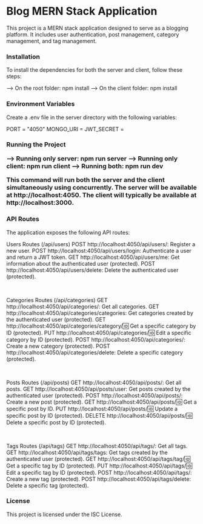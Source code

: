 <h1>Blog MERN Stack Application</h1>
<p>
This project is a MERN stack application designed to serve as a blogging platform. It includes user authentication, post management, category management, and tag management.
</p>

<h3>Installation</h3>
To install the dependencies for both the server and client, follow these steps:

--> On the root folder: npm install
--> On the client folder: npm install

<h3>Environment Variables</h3>
Create a .env file in the server directory with the following variables:

PORT = "4050"
MONGO_URI = <Your MongoDB Connection URI>
JWT_SECRET = <Your JWT Secret>

<h3>Running the Project</3>

--> Running only server: npm run server
--> Running only client: npm run client
--> Running both: npm run dev

This command will run both the server and the client simultaneously using concurrently.
The server will be available at http://localhost:4050.
The client will typically be available at http://localhost:3000.

<h3>API Routes</h3>
The application exposes the following API routes:

Users Routes (/api/users)
POST http://localhost:4050/api/users/: Register a new user.
POST http://localhost:4050/api/users/login: Authenticate a user and return a JWT token.
GET http://localhost:4050/api/users/me: Get information about the authenticated user (protected).
POST http://localhost:4050/api/users/delete: Delete the authenticated user (protected).

<br />

Categories Routes (/api/categories)
GET http://localhost:4050/api/categories/: Get all categories.
GET http://localhost:4050/api/categories/categories: Get categories created by the authenticated user (protected).
GET http://localhost:4050/api/categories/category/:id: Get a specific category by ID (protected).
PUT http://localhost:4050/api/categories/:id: Edit a specific category by ID (protected).
POST http://localhost:4050/api/categories/: Create a new category (protected).
POST http://localhost:4050/api/categories/delete: Delete a specific category (protected).

<br />

Posts Routes (/api/posts)
GET http://localhost:4050/api/posts/: Get all posts.
GET http://localhost:4050/api/posts/user: Get posts created by the authenticated user (protected).
POST http://localhost:4050/api/posts/: Create a new post (protected).
GET http://localhost:4050/api/posts/:id: Get a specific post by ID.
PUT http://localhost:4050/api/posts/:id: Update a specific post by ID (protected).
DELETE http://localhost:4050/api/posts/:id: Delete a specific post by ID (protected).

<br />

Tags Routes (/api/tags)
GET http://localhost:4050/api/tags/: Get all tags.
GET http://localhost:4050/api/tags/tags: Get tags created by the authenticated user (protected).
GET http://localhost:4050/api/tags/tag/:id: Get a specific tag by ID (protected).
PUT http://localhost:4050/api/tags/:id: Edit a specific tag by ID (protected).
POST http://localhost:4050/api/tags/: Create a new tag (protected).
POST http://localhost:4050/api/tags/delete: Delete a specific tag (protected).

<h3>License</h3>
This project is licensed under the ISC License.

